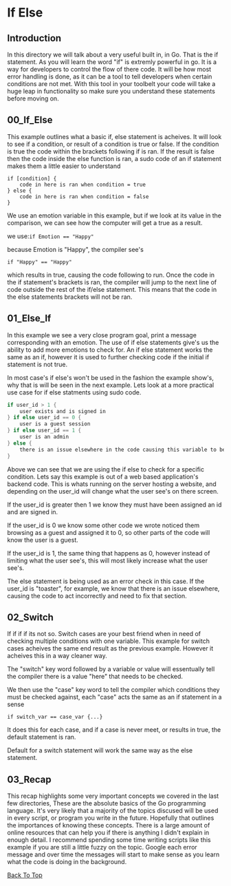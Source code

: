 # If Else

## Introduction

In this directory we will talk about a very useful built in, in Go. That is the if statement. As you will learn the word "if" is extremly powerful in go. It is a way for developers to control the flow of there code. It will be how most error handling is done, as it can be a tool to tell developers when certain conditions are not met. With this tool in your toolbelt your code will take a huge leap in functionality so make sure you understand these statements before moving on.

## 00_If_Else

This example outlines what a basic if, else statement is acheives. It will look to see if a condition, or result of a condition is true or false. If the condition is true the code within the brackets following if is ran. If the result is false then the code inside the else function is ran, a sudo code of an if statement makes them a little easier to understand

```
if [condition] {
	code in here is ran when condition = true
} else {
	code in here is ran when condition = false
}
```
We use an emotion variable in this example, but if we look at its value in the comparison, we can see how the computer will get a true as a result.

we use:``` if Emotion == "Happy" ```

because Emotion is "Happy", the compiler see's

``` if "Happy" == "Happy" ```

which results in true, causing the code following to run. Once the code in the if statement's brackets is ran, the compiler will jump to the next line of code outside the rest of the if/else statement. This means that the code in the else statements brackets will not be ran.

## 01_Else_If

In this example we see a very close program goal, print a message corresponding with an emotion. The use of if else statements give's us the ability to add more emotions to check for. An if else statement works the same as an if, however it is used to further checking code if the initial if statement is not true.

In most case's if else's won't be used in the fashion the example show's, why that is will be seen in the next example. Lets look at a more practical use case for if else statments using sudo code.

```go
if user_id > 1 {
	user exists and is signed in
} if else user_id == 0 {
	user is a guest session
} if else user_id == 1 {
	user is an admin
} else {
	there is an issue elsewhere in the code causing this variable to be set incorrectly
}
```
Above we can see that we are using the if else to check for a specific condition. Lets say this example is out of a web based application's backend code. This is whats running on the server hosting a website, and depending on the user_id will change what the user see's on there screen. 

If the user_id is greater then 1 we know they must have been assigned an id and are signed in.

If the user_id is 0 we know some other code we wrote noticed them browsing as a guest and assigned it to 0, so other parts of the code will know the user is a guest.

If the user_id is 1, the same thing that happens as 0, however instead of limiting what the user see's, this will most likely increase what the user see's.

The else statement is being used as an error check in this case. If the user_id is "toaster", for example, we know that there is an issue elsewhere, causing the code to act incorrectly and need to fix that section.

## 02_Switch

If if if if its not so. Switch cases are your best friend when in need of checking multiple conditions with one variable. This example for switch cases acheives the same end result as the previous example. However it acheives this in a way cleaner way.

The "switch" key word followed by a variable or value will essentually tell the compiler there is a value "here" that needs to be checked.

We then use the "case" key word to tell the compiler which conditions they must be checked against, each "case" acts the same as an if statement in a sense

```
if switch_var == case_var {...}
```
It does this for each case, and if a case is never meet, or results in true, the default statement is ran.

Default for a switch statement will work the same way as the else statement.

## 03_Recap

This recap highlights some very important concepts we covered in the last few directories, These are the absolute basics of the Go programming language. It's very likely that a majority of the topics discused will be used in every script, or program you write in the future. Hopefully that outlines the importances of knowing these concepts. There is a large amount of online resources that can help you if there is anything I didn't explain in enough detail. I recommend spending some time writing scripts like this example if you are still a little fuzzy on the topic. Google each error message and over time the messages will start to make sense as you learn what the code is doing in the background.

[Back To Top](#if_else)